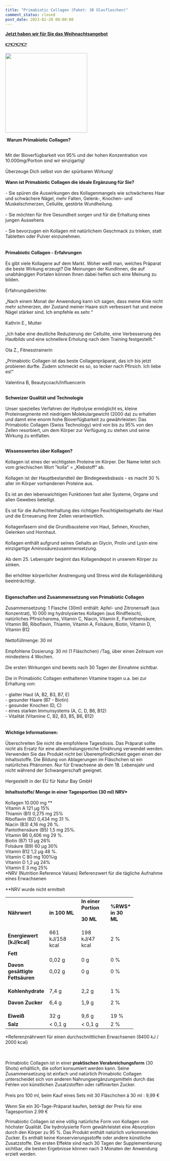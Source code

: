 ```yaml
---
title: "Primabiotic Collagen (Paket: 30 Glasflaschen)"
comment_status: closed
post_date: 2023-02-20 08:00:00
---
```


<a href="https://primabiotic.de/products/primabiotic-collagen-60-flaschen-dezember-2022-angebot" title="Weihnachtsangebot!"><strong>Jetzt haben wir für Sie das Weihnachtsangebot</strong></a>

<a href="https://primabiotic.de/products/primabiotic-collagen-60-flaschen-dezember-2022-angebot" title="Weihnachtsangebot!"><strong><span>👉</span><span data-mce-fragment="1">👉</span><span data-mce-fragment="1">👉</span><span data-mce-fragment="1">👉</span></strong></a>

<a href="https://primabiotic.de/products/primabiotic-collagen-60-flaschen-dezember-2022-angebot" title="Hier zum Weihnachtsangebot!"><img alt="" src="https://cdn.shopify.com/s/files/1/0557/4718/2790/files/Primabiotic_weihnachten_DE_412x400_77_480x480.png?v=1670335424" width="258" height="250"></a>

&nbsp;<strong>Warum Primabiotic Collagen?</strong>

<br data-mce-fragment="1">Mit der Bioverfügbarkeit von 95% und der hohen Konzentration von 10.000mg/Portion sind wir einzigartig!<br data-mce-fragment="1"><br data-mce-fragment="1">Überzeuge Dich selbst von der spürbaren Wirkung! <br data-mce-fragment="1"><br data-mce-fragment="1"><strong>Wann ist Primabiotic Collagen die ideale Ergänzung für Sie?</strong><br data-mce-fragment="1"><br data-mce-fragment="1">- Sie spüren die Auswirkungen des Kollagenmangels wie schwächeres Haar und schwächere Nägel, mehr Falten, Gelenk-, Knochen- und Muskelschmerzen, Cellulite, gestörte Wundheilung.<br data-mce-fragment="1"><br data-mce-fragment="1">- Sie möchten für Ihre Gesundheit sorgen und für die Erhaltung eines jungen Aussehens <br data-mce-fragment="1"><br data-mce-fragment="1">- Sie bevorzugen ein Kollagen mit natürlichem Geschmack zu trinken, statt Tabletten oder Pulver einzunehmen.<br data-mce-fragment="1"><br data-mce-fragment="1"> <br data-mce-fragment="1"><strong>Primabiotic Collagen - Erfahrungen</strong><br data-mce-fragment="1"><br data-mce-fragment="1">Es gibt viele Kollagene auf dem Markt. Woher weiß man, welches Präparat die beste Wirkung erzeugt? Die Meinungen der KundInnen, die auf unabhängigen Portalen können Ihnen dabei helfen sich eine Meinung zu bilden. <br data-mce-fragment="1"><br data-mce-fragment="1">Erfahrungsberichte:<br data-mce-fragment="1"><br data-mce-fragment="1"> „Nach einem Monat der Anwendung kann ich sagen, dass meine Knie nicht mehr schmerzen, der Zustand meiner Haare sich verbessert hat und meine Nägel stärker sind. Ich empfehle es sehr.“<br data-mce-fragment="1"><br data-mce-fragment="1">Kathrin E., Mutter<br data-mce-fragment="1"><br data-mce-fragment="1">„Ich habe eine deutliche Reduzierung der Cellulite, eine Verbesserung des Hautbilds und eine schnellere Erholung nach dem Training festgestellt.“<br data-mce-fragment="1"><br data-mce-fragment="1">Ola Z., Fitnesstrainerin<br data-mce-fragment="1"><br data-mce-fragment="1"> „Primabiotic Collagen ist das beste Collagenpräparat, das ich bis jetzt probieren durfte. Zudem schmeckt es so, so lecker nach Pfirsich. Ich liebe es!“<br data-mce-fragment="1"><br data-mce-fragment="1">Valentina B, Beautycoach/Influencerin<br data-mce-fragment="1"><br data-mce-fragment="1">

<strong>Schweizer Qualität und Technologie</strong> <br data-mce-fragment="1"><br data-mce-fragment="1">Unser spezielles Verfahren der Hydrolyse ermöglicht es, kleine Proteinsegmente mit niedrigem Molekulargewicht (2000 da) zu erhalten und damit eine enorm hohe Bioverfügbarkeit zu gewährleisten: Das Primabiotic Collagen (Swiss Technology) wird von bis zu 95% von den Zellen resorbiert, um dem Körper zur Verfügung zu stehen und seine Wirkung zu entfalten.

<br data-mce-fragment="1"><strong>Wissenswertes über Kollagen?</strong><br data-mce-fragment="1"><br data-mce-fragment="1">Kollagen ist eines der wichtigsten Proteine im Körper. Der Name leitet sich vom griechischen Wort "kolla" = „Klebstoff“ ab.<br data-mce-fragment="1"><br data-mce-fragment="1">Kollagen ist der Hauptbestandteil der Bindegewebsbasis - es macht 30 % aller im Körper vorhandenen Proteine aus.<br data-mce-fragment="1"><br data-mce-fragment="1">Es ist an den lebenswichtigen Funktionen fast aller Systeme, Organe und allen Gewebes beteiligt.<br data-mce-fragment="1"><br data-mce-fragment="1">Es ist für die Aufrechterhaltung des richtigen Feuchtigkeitsgehalts der Haut und die Erneuerung ihrer Zellen verantwortlich.<br data-mce-fragment="1"><br data-mce-fragment="1">Kollagenfasern sind die Grundbausteine von Haut, Sehnen, Knochen, Gelenken und Hornhaut.<br data-mce-fragment="1"><br data-mce-fragment="1">Kollagen enthält aufgrund seines Gehalts an Glycin, Prolin und Lysin eine einzigartige Aminosäurezusammensetzung.<br data-mce-fragment="1"><br data-mce-fragment="1">Ab dem 25. Lebensjahr beginnt das Kollagendepot in unserem Körper zu sinken.<br data-mce-fragment="1"><br data-mce-fragment="1">Bei erhöhter körperlicher Anstrengung und Stress wird die Kollagenbildung beeinträchtigt.<br data-mce-fragment="1"><br data-mce-fragment="1"><br data-mce-fragment="1"><strong>Eigenschaften und Zusammensetzung von Primabiotic Collagen</strong><br data-mce-fragment="1"><br data-mce-fragment="1">Zusammensetzung: 1 Flasche (30ml) enthält: Apfel- und Zitronensaft (aus Konzentrat), 10 000 mg hydrolysiertes Kollagen (aus Rindfleisch), natürliches Pfirsicharoma, Vitamin C, Niacin, Vitamin E, Pantothensäure, Vitamin B6, Riboflavin, Thiamin, Vitamin A, Folsäure, Biotin, Vitamin D, Vitamin B12<br data-mce-fragment="1"><br data-mce-fragment="1">Nettofüllmenge: 30 ml<br data-mce-fragment="1"><br data-mce-fragment="1">Empfohlene Dosierung: 30 ml (1 Fläschchen) /Tag, über einen Zeitraum von mindestens 4 Wochen.<br data-mce-fragment="1"><br data-mce-fragment="1">Die ersten Wirkungen sind bereits nach 30 Tagen der Einnahme sichtbar. <br data-mce-fragment="1"><br data-mce-fragment="1">Die in Primabiotic Collagen enthaltenen Vitamine tragen u.a. bei zur Erhaltung von:<br data-mce-fragment="1"><br data-mce-fragment="1">- glatter Haut (A, B2, B3, B7, E) <br data-mce-fragment="1">- gesunder Haare (B7 - Biotin)<br data-mce-fragment="1">- gesunder Knochen (D, C)<br data-mce-fragment="1">- eines starken Immunsystems (A, C, D, B6, B12)<br data-mce-fragment="1">- Vitalität (Vitamine C, B2, B3, B5, B6, B12)<br data-mce-fragment="1"><br data-mce-fragment="1"><br data-mce-fragment="1"> <strong>Wichtige Informationen:</strong><br data-mce-fragment="1"><br data-mce-fragment="1">Überschreiten Sie nicht die empfohlene Tagesdosis. Das Präparat sollte nicht als Ersatz für eine abwechslungsreiche Ernährung verwendet werden. Verwenden Sie das Produkt nicht bei Überempfindlichkeit gegen einen der Inhaltsstoffe. Die Bildung von Ablagerungen im Fläschchen ist ein natürliches Phänomen. Nur für Erwachsene ab dem 18. Lebensjahr und nicht während der Schwangerschaft geeignet. <br data-mce-fragment="1"><br data-mce-fragment="1">Hergestellt in der EU für Natur Bay GmbH<br data-mce-fragment="1"><br data-mce-fragment="1"><strong>Inhaltsstoffe/ Menge in einer Tagesportion (30 ml) NRV*</strong><br data-mce-fragment="1"><br data-mce-fragment="1">Kollagen 10.000 mg **<br data-mce-fragment="1">Vitamin A 121 µg 15%<br data-mce-fragment="1">Thiamin (B1) 0,275 mg 25%<br data-mce-fragment="1">Riboflavin (B2) 0,434 mg 31 %.<br data-mce-fragment="1">Niacin (B3) 4,16 mg 26 %.<br data-mce-fragment="1">Pantothensäure (B5) 1,5 mg 25%.<br data-mce-fragment="1">Vitamin B6 0,406 mg 29 %.<br data-mce-fragment="1">Biotin (B7) 13 µg 26%<br data-mce-fragment="1">Folsäure (B9) 60 µg 30%<br data-mce-fragment="1">Vitamin B12 1,2 µg 48 %.<br data-mce-fragment="1">Vitamin C 80 mg 100%ig<br data-mce-fragment="1">Vitamin D 1,2 µg 24%<br data-mce-fragment="1">Vitamin E 3 mg 25%<br data-mce-fragment="1">*NRV (Nutrition Reference Values) Referenzwert für die tägliche Aufnahme eines Erwachsenen<br data-mce-fragment="1"><br data-mce-fragment="1">**NRV wurde nicht ermittelt
<table width="295">
<tbody>
<tr>
<td width="78"><strong>Nährwert</strong></td>
<td width="85"><strong>in 100 ML</strong></td>
<td width="76"><strong>In einer Portion</strong>

<strong>30 ML</strong></td>
<td width="57"><strong>%RWS* in 30 ML</strong></td>
</tr>
<tr>
<td width="78"><strong>Energiewert [kJ/kcal]</strong></td>
<td width="85">661 kJ/158 kcal</td>
<td width="76">198 kJ/47 kcal</td>
<td width="57">2 %</td>
</tr>
<tr>
<td width="78">
<strong>Fett</strong>

<strong>Davon gesättigte Fettsäuren</strong></td>
<td width="85">0,02 g

0,02 g</td>
<td width="76">0 g

0 g</td>
<td width="57">0 %

0 %</td>
</tr>
<tr>
<td width="78">
<strong>Kohlenhydrate</strong>

<strong>Davon Zucker</strong></td>
<td width="85">7,4 g

6,4 g</td>
<td width="76">2,2 g

1,9 g</td>
<td width="57">1 %

2 %</td>
</tr>
<tr>
<td width="78"><strong>Eiweiß</strong></td>
<td width="85">32 g</td>
<td width="76">9,6 g</td>
<td width="57">19 %</td>
</tr>
<tr>
<td width="78"><strong>Salz</strong></td>
<td width="85">&lt; 0,1 g</td>
<td width="76">&lt; 0,1 g</td>
<td width="57">2 %</td>
</tr>
</tbody>
</table>
*Referenznährwert für einen durchschnittlichen Erwachsenen (8400 kJ / 2000 kcal)

<br data-mce-fragment="1"><br data-mce-fragment="1">Primabiotic Collagen ist in einer <strong>praktischen Verabreichungsform</strong> (30 Shots) erhältlich, die sofort konsumiert werden kann. Seine Zusammensetzung ist einfach und natürlich Primabiotic Collagen unterscheidet sich von anderen Nahrungsergänzungsmitteln durch das Fehlen von künstlichen Zusatzstoffen oder raffinierten Zucker.<br data-mce-fragment="1"><br data-mce-fragment="1">Preis pro 100 ml, beim Kauf eines Sets mit 30 Fläschchen á 30 ml : 9,99 €<br data-mce-fragment="1"><br data-mce-fragment="1">Wenn Sie ein 30-Tage-Präparat kaufen, beträgt der Preis für eine Tagesportion 2.99 €

<!--SPLIT-->

Primabiotic Collagen ist eine völlig natürliche Form von Kollagen von höchster Qualität. Die hydrolysierte Form gewährleistet eine Absorption durch den Körper zu 95 %. Das Produkt enthält natürlich vorkommenden Zucker. Es enthält keine Konservierungsstoffe oder andere künstliche Zusatzstoffe. Die ersten Effekte sind nach 30 Tagen der Supplementierung sichtbar, die besten Ergebnisse können nach 3 Monaten der Anwendung erzielt werden.
